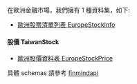 在歐洲金融市場，我們擁有 1 種資料集，如下:

- [歐洲股票清單列表 EuropeStockInfo](https://finmind.github.io/tutor/EuropeMarket/Technical/#europestockinfo)

#### 股價 TaiwanStock

- [歐洲股價資料表 EuropeStockPrice](https://finmind.github.io/tutor/EuropeMarket/Technical/#europestockprice)

具體 schemas 請參考 [finmindapi](http://api.finmindtrade.com/docs)